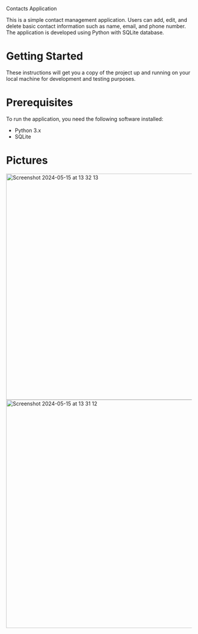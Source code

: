 Contacts Application

This is a simple contact management application. Users can add, edit, and delete basic contact information such as name, email, and phone number. The application is developed using Python with SQLite database.

# Getting Started

These instructions will get you a copy of the project up and running on your local machine for development and testing purposes.

# Prerequisites
To run the application, you need the following software installed:

- Python 3.x
- SQLite


# Pictures

<img width="614" alt="Screenshot 2024-05-15 at 13 32 13" src="https://github.com/elpif13/DataBaseApp/assets/113675207/ccc393c4-da44-4770-8943-6937dcaf4fa0">

<img width="620" alt="Screenshot 2024-05-15 at 13 31 12" src="https://github.com/elpif13/DataBaseApp/assets/113675207/799926c5-b8fc-4e71-85a7-ce9a3a11ed9c">

